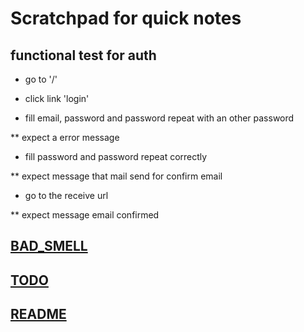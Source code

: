 # Scratchpad for quick notes

## functional test for auth

* go to '/'

* click link 'login'

* fill email, password and password repeat with an other password

** expect a error message

* fill password and password repeat correctly

** expect message that mail send for confirm email

* go to the receive url

** expect message email confirmed

## [BAD_SMELL](BAD_SMELL.md)

## [TODO](TODO.md)

## [README](README.md)
